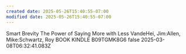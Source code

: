 ```yaml
---
created date: 2025-05-26T15:40:55-07:00
modified date: 2025-05-26T15:40:55-07:00
---
```

Smart Brevity
The Power of Saying More with Less
VandeHei, Jim:Allen, Mike:Schwartz, Roy
BOOK
KINDLE
B09TGMK8G6
false
2025-03-08T06:32:41.083Z
